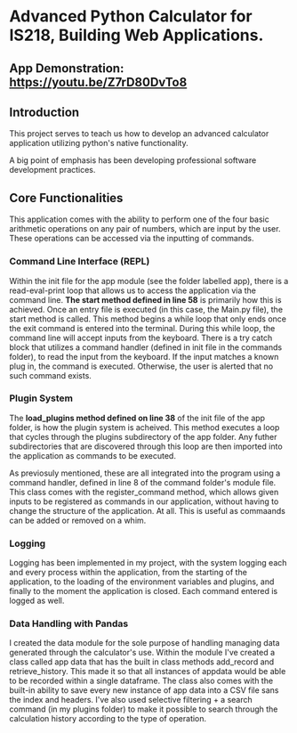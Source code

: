 # Advanced Python Calculator for IS218, Building Web Applications.

## App Demonstration: https://youtu.be/Z7rD80DvTo8 ##

## Introduction ## 
This project serves to teach us how to develop an advanced calculator application utilizing python's native functionality. 

A big point of emphasis has been developing professional software development practices. 

## Core Functionalities ## 

This application comes with the ability to perform one of the four basic arithmetic operations on any pair of numbers, which are input by the user. These operations can be accessed via the inputting of commands.

### Command Line Interface (REPL) ###

Within the init file for the app module (see the folder labelled app), there is a read-eval-print loop that allows us to access the application via the command line. **The start method defined in line 58** is primarily how this is achieved. Once an entry file is executed (in this case, the Main.py file), the start method is called. This method begins a while loop that only ends once the exit command is entered into the terminal. During this while loop, the command line will accept inputs from the keyboard. There is a try catch block that utilizes a command handler (defined in init file in the commands folder), to read the input from the keyboard. If the input matches a known plug in, the command is executed. Otherwise, the user is alerted that no such command exists. 

### Plugin System ###

The **load_plugins method defined on line 38** of the init file of the app folder, is how the plugin system is acheived. This method executes a loop that cycles through the plugins subdirectory of the app folder. Any futher subdirectories that are discovered through this loop are then imported into the application as commands to be executed.

As previosuly mentioned, these are all integrated into the program using a command handler, defined in line 8 of the command folder's module file. This class comes with the register_command method, which allows given inputs to be registered as commands in our application, without having to change the structure of the application. At all. This is useful as commaands can be added or removed on a whim. 

### Logging ###
 
Logging has been implemented in my project, with the system logging each and every process within the application, from the starting of the application, to the loading of the environment variables and plugins, and finally to the moment the application is closed. Each command entered is logged as well. 

### Data Handling with Pandas ###

I created the data module for the sole purpose of handling managing data generated through the calculator's use. Within the module I've created a class called app data that has the built in class methods add_record and retrieve_history. This made it so that all instances of appdata would be able to be recorded within a single dataframe. The class also comes with the built-in ability to save every new instance of app data into a CSV file sans the index and headers. I've also used selective filtering + a search command (in my plugins folder) to make it possible to search through the calculation history according to the type of operation.